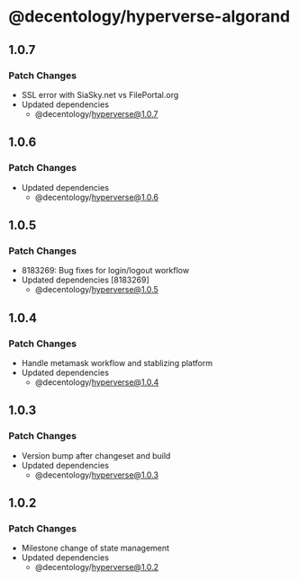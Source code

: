 # @decentology/hyperverse-algorand

## 1.0.7

### Patch Changes

- SSL error with SiaSky.net vs FilePortal.org
- Updated dependencies
  - @decentology/hyperverse@1.0.7

## 1.0.6

### Patch Changes

- Updated dependencies
  - @decentology/hyperverse@1.0.6

## 1.0.5

### Patch Changes

- 8183269: Bug fixes for login/logout workflow
- Updated dependencies [8183269]
  - @decentology/hyperverse@1.0.5

## 1.0.4

### Patch Changes

- Handle metamask workflow and stablizing platform
- Updated dependencies
  - @decentology/hyperverse@1.0.4

## 1.0.3

### Patch Changes

- Version bump after changeset and build
- Updated dependencies
  - @decentology/hyperverse@1.0.3

## 1.0.2

### Patch Changes

- Milestone change of state management
- Updated dependencies
  - @decentology/hyperverse@1.0.2

